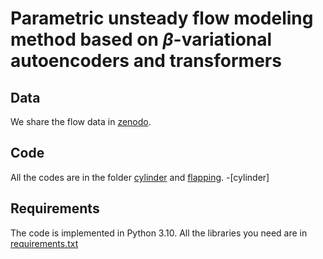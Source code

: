 # Parametric unsteady flow modeling method based on $\beta$-variational autoencoders and transformers


## Data
We share the flow data in [zenodo](https://zenodo.org/records/17461011).

## Code
All the codes are in the folder [cylinder](https://github.com/AICFDDesign/Parametric_unsteady_flow_modeling/tree/master/cylinder) and [flapping](https://github.com/AICFDDesign/Parametric_unsteady_flow_modeling/tree/master/flapping).
-[cylinder]
## Requirements
The code is implemented in Python 3.10. All the libraries you need are in [requirements.txt](https://github.com/AICFDDesign/Parametric_unsteady_flow_modeling/blob/master/requirements.txt)


